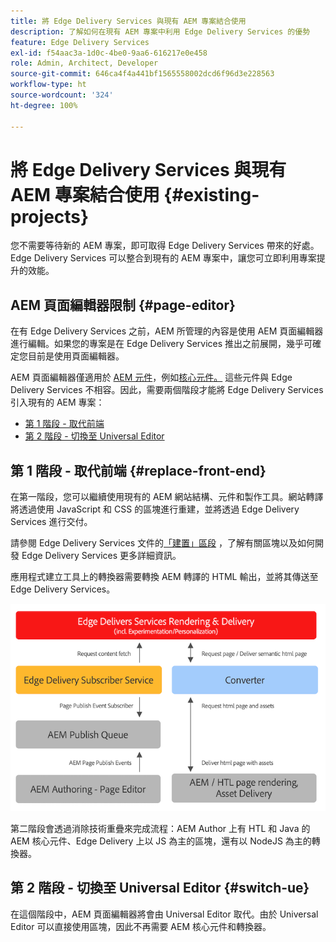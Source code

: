 ```yaml
---
title: 將 Edge Delivery Services 與現有 AEM 專案結合使用
description: 了解如何在現有 AEM 專案中利用 Edge Delivery Services 的優勢
feature: Edge Delivery Services
exl-id: f54aac3a-1d0c-4be0-9aa6-616217e0e458
role: Admin, Architect, Developer
source-git-commit: 646ca4f4a441bf1565558002dcd6f96d3e228563
workflow-type: ht
source-wordcount: '324'
ht-degree: 100%

---
```



# 將 Edge Delivery Services 與現有 AEM 專案結合使用 {#existing-projects}

您不需要等待新的 AEM 專案，即可取得 Edge Delivery Services 帶來的好處。Edge Delivery Services 可以整合到現有的 AEM 專案中，讓您可立即利用專案提升的效能。

## AEM 頁面編輯器限制 {#page-editor}

在有 Edge Delivery Services 之前，AEM 所管理的內容是使用 AEM 頁面編輯器進行編輯。如果您的專案是在 Edge Delivery Services 推出之前展開，幾乎可確定您目前是使用頁面編輯器。

AEM 頁面編輯器僅適用於 [AEM 元件](/help/implementing/developing/components/overview.md)，例如[核心元件。](https://experienceleague.adobe.com/docs/experience-manager-core-components/using/introduction.html) 這些元件與 Edge Delivery Services 不相容&#x200B;&#x200B;。因此，需要兩個階段才能將 Edge Delivery Services 引入現有的 AEM 專案：

* [第 1 階段 - 取代前端](#replace-front-end)
* [第 2 階段 - 切換至 Universal Editor](#switch-ue)

## 第 1 階段 - 取代前端 {#replace-front-end}

在第一階段，您可以繼續使用現有的 AEM 網站結構、元件和製作工具。網站轉譯將透過使用 JavaScript 和 CSS 的區塊進行重建，並將透過 Edge Delivery Services 進行交付。

請參閱 Edge Delivery Services 文件的[「建置」區段](/help/edge/developer/block-collection.md) ，了解有關區塊以及如何開發 Edge Delivery Services 更多詳細資訊。

應用程式建立工具上的轉換器需要轉換 AEM 轉譯的 HTML 輸出，並將其傳送至 Edge Delivery Services。

![發佈流程中的內容轉換器](assets/content-converter.png)

第二階段會透過消除技術重疊來完成流程：AEM Author 上有 HTL 和 Java 的 AEM 核心元件、Edge Delivery 上以 JS 為主的區塊，還有以 NodeJS 為主的轉換器。

## 第 2 階段 - 切換至 Universal Editor {#switch-ue}

在這個階段中，AEM 頁面編輯器將會由 Universal Editor 取代。由於 Universal Editor 可以直接使用區塊，因此不再需要 AEM 核心元件和轉換器。

